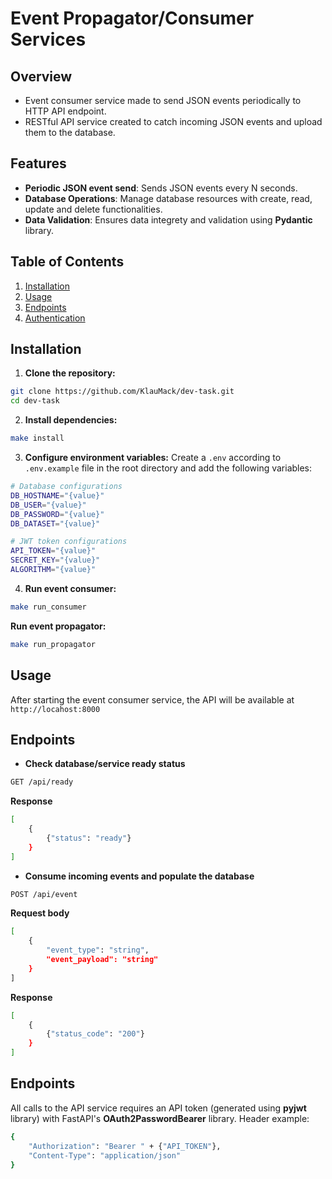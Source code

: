 # Event Propagator/Consumer Services

## Overview

- Event consumer service made to send JSON events periodically to HTTP API endpoint.
- RESTful API service created to catch incoming JSON events and upload them to the database.

## Features

- **Periodic JSON event send**: Sends JSON events every N seconds.
- **Database Operations**: Manage database resources with create, read, update and delete functionalities.
- **Data Validation**: Ensures data integrety and validation using **Pydantic** library.

## Table of Contents

1. [Installation](#installation)
2. [Usage](#usage)
3. [Endpoints](#endpoints)
4. [Authentication](#authentication)

## Installation

1. **Clone the repository:**
```bash
git clone https://github.com/KlauMack/dev-task.git
cd dev-task
```
2. **Install dependencies:**
```bash
make install
```
3. **Configure environment variables:**
Create a `.env` according to `.env.example` file in the root directory and add the following variables:
```bash
# Database configurations
DB_HOSTNAME="{value}"
DB_USER="{value}"
DB_PASSWORD="{value}"
DB_DATASET="{value}"

# JWT token configurations
API_TOKEN="{value}"
SECRET_KEY="{value}"
ALGORITHM="{value}"
```
4. **Run event consumer:**
```bash
make run_consumer
```

**Run event propagator:**
```bash
make run_propagator
```

## Usage

After starting the event consumer service, the API will be available at `http://locahost:8000`

## Endpoints

- **Check database/service ready status**
```bash
GET /api/ready
```
**Response**
```bash
[
    {
        {"status": "ready"}
    }
]
```

- **Consume incoming events and populate the database**
```bash
POST /api/event
```
**Request body**
```bash
[
    {
        "event_type": "string",
        "event_payload": "string"
    }
]
```
**Response**
```bash
[
    {
        {"status_code": "200"}
    }
]
```

## Endpoints

All calls to the API service requires an API token (generated using **pyjwt** library) with FastAPI's **OAuth2PasswordBearer** library. Header example:
```bash
{
    "Authorization": "Bearer " + {"API_TOKEN"},
    "Content-Type": "application/json"
}
```
